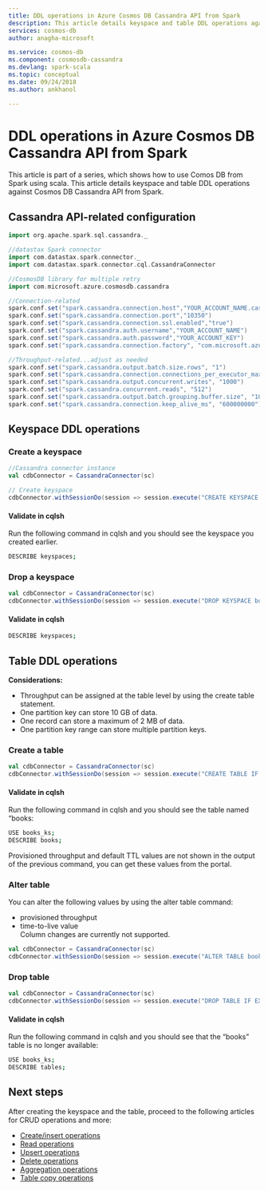 ```yaml
---
title: DDL operations in Azure Cosmos DB Cassandra API from Spark
description: This article details keyspace and table DDL operations against Cosmos DB Cassandra API from Spark.
services: cosmos-db
author: anagha-microsoft

ms.service: cosmos-db
ms.component: cosmosdb-cassandra
ms.devlang: spark-scala
ms.topic: conceptual
ms.date: 09/24/2018
ms.author: ankhanol

---
```


# DDL operations in Azure Cosmos DB Cassandra API from Spark

This article is part of a series, which shows how to use Comos DB from Spark using scala. This article details keyspace and table DDL operations against Cosmos DB Cassandra API from Spark.

## Cassandra API-related configuration 

```scala
import org.apache.spark.sql.cassandra._

//datastax Spark connector
import com.datastax.spark.connector._
import com.datastax.spark.connector.cql.CassandraConnector

//CosmosDB library for multiple retry
import com.microsoft.azure.cosmosdb.cassandra

//Connection-related
spark.conf.set("spark.cassandra.connection.host","YOUR_ACCOUNT_NAME.cassandra.cosmosdb.azure.com")
spark.conf.set("spark.cassandra.connection.port","10350")
spark.conf.set("spark.cassandra.connection.ssl.enabled","true")
spark.conf.set("spark.cassandra.auth.username","YOUR_ACCOUNT_NAME")
spark.conf.set("spark.cassandra.auth.password","YOUR_ACCOUNT_KEY")
spark.conf.set("spark.cassandra.connection.factory", "com.microsoft.azure.cosmosdb.cassandra.CosmosDbConnectionFactory")

//Throughput-related...adjust as needed
spark.conf.set("spark.cassandra.output.batch.size.rows", "1")
spark.conf.set("spark.cassandra.connection.connections_per_executor_max", "10")
spark.conf.set("spark.cassandra.output.concurrent.writes", "1000")
spark.conf.set("spark.cassandra.concurrent.reads", "512")
spark.conf.set("spark.cassandra.output.batch.grouping.buffer.size", "1000")
spark.conf.set("spark.cassandra.connection.keep_alive_ms", "600000000")
```

## Keyspace DDL operations

### Create a keyspace

```scala
//Cassandra connector instance
val cdbConnector = CassandraConnector(sc)

// Create keyspace
cdbConnector.withSessionDo(session => session.execute("CREATE KEYSPACE IF NOT EXISTS books_ks WITH REPLICATION = {'class': 'SimpleStrategy', 'replication_factor': 1 } "))
```

#### Validate in cqlsh

Run the following command in cqlsh and you should see the keyspace you created earlier.

```bash
DESCRIBE keyspaces;
```

### Drop a keyspace

```scala
val cdbConnector = CassandraConnector(sc)
cdbConnector.withSessionDo(session => session.execute("DROP KEYSPACE books_ks"))
```

#### Validate in cqlsh

```bash
DESCRIBE keyspaces;
```
## Table DDL operations

**Considerations:**  

- Throughput can be assigned at the table level by using the create table statement.  
- One partition key can store 10 GB of data.  
- One record can store a maximum of 2 MB of data.  
- One partition key range can store multiple partition keys.

### Create a table

```scala
val cdbConnector = CassandraConnector(sc)
cdbConnector.withSessionDo(session => session.execute("CREATE TABLE IF NOT EXISTS books_ks.books(book_id TEXT PRIMARY KEY,book_author TEXT, book_name TEXT,book_pub_year INT,book_price FLOAT) WITH cosmosdb_provisioned_throughput=4000 , WITH default_time_to_live=630720000;"))
```

#### Validate in cqlsh

Run the following command in cqlsh and you should see the table named “books: 

```bash
USE books_ks;
DESCRIBE books;
```

Provisioned throughput and default TTL values are not shown in the output of the previous command, you can get these values from the portal.

### Alter table

You can alter the following values by using the alter table command:

* provisioned throughput 
* time-to-live value
<br>Column changes are currently not supported.

```scala
val cdbConnector = CassandraConnector(sc)
cdbConnector.withSessionDo(session => session.execute("ALTER TABLE books_ks.books WITH cosmosdb_provisioned_throughput=8000, WITH default_time_to_live=0;"))
```

### Drop table

```scala
val cdbConnector = CassandraConnector(sc)
cdbConnector.withSessionDo(session => session.execute("DROP TABLE IF EXISTS books_ks.books;"))
```

#### Validate in cqlsh

Run the following command in cqlsh and you should see that the “books” table is no longer available:

```bash
USE books_ks;
DESCRIBE tables;
```

## Next steps

After creating the keyspace and the table, proceed to the following articles for CRUD operations and more:
 
* [Create/insert operations](cassandra-spark-create-ops.md)  
* [Read operations](cassandra-spark-read-ops.md)  
* [Upsert operations](cassandra-spark-upsert-ops.md)  
* [Delete operations](cassandra-spark-delete-ops.md)  
* [Aggregation operations](cassandra-spark-aggregation-ops.md)  
* [Table copy operations](cassandra-spark-table-copy-ops.md)  
